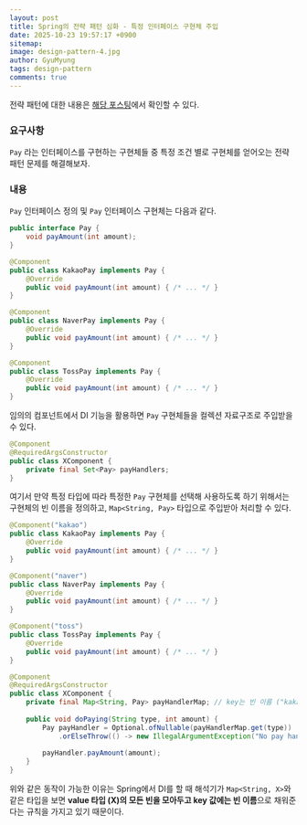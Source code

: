```yaml
---
layout:	post
title: Spring의 전략 패턴 심화 - 특정 인터페이스 구현체 주입
date: 2025-10-23 19:57:17 +0900
sitemap: 
image: design-pattern-4.jpg
author: GyuMyung
tags: design-pattern
comments: true
---
```

전략 패턴에 대한 내용은 [해당 포스팅](https://lgm1007.github.io/2023/08/01/Strategy-Pattern/)에서 확인할 수 있다.

### 요구사항
`Pay` 라는 인터페이스를 구현하는 구현체들 중 특정 조건 별로 구현체를 얻어오는 전략 패턴 문제를 해결해보자.

### 내용
`Pay` 인터페이스 정의 및 `Pay` 인터페이스 구현체는 다음과 같다.

```java
public interface Pay {
    void payAmount(int amount);
}

@Component
public class KakaoPay implements Pay {
    @Override
    public void payAmount(int amount) { /* ... */ }
}

@Component
public class NaverPay implements Pay {
    @Override
    public void payAmount(int amount) { /* ... */ }
}

@Component
public class TossPay implements Pay {
    @Override
    public void payAmount(int amount) { /* ... */ }
}
```

임의의 컴포넌트에서 DI 기능을 활용하면 `Pay` 구현체들을 컬렉션 자료구조로 주입받을 수 있다.

```java
@Component
@RequiredArgsConstructor
public class XComponent {
    private final Set<Pay> payHandlers;
}
```

여기서 만약 특정 타입에 따라 특정한 `Pay` 구현체를 선택해 사용하도록 하기 위해서는 구현체의 빈 이름을 정의하고, `Map<String, Pay>` 타입으로 주입받아 처리할 수 있다.

```java
@Component("kakao")
public class KakaoPay implements Pay {
    @Override
    public void payAmount(int amount) { /* ... */ }
}

@Component("naver")
public class NaverPay implements Pay {
    @Override
    public void payAmount(int amount) { /* ... */ }
}

@Component("toss")
public class TossPay implements Pay {
    @Override
    public void payAmount(int amount) { /* ... */ }
}

@Component
@RequiredArgsConstructor
public class XComponent {
    private final Map<String, Pay> payHandlerMap; // key는 빈 이름 ("kakao", "naver", "toss")
    
    public void doPaying(String type, int amount) {
        Pay payHandler = Optional.ofNullable(payHandlerMap.get(type))
            .orElseThrow(() -> new IllegalArgumentException("No pay handler for type: " + type));
        
        payHandler.payAmount(amount);
    }
}
```

위와 같은 동작이 가능한 이유는 Spring에서 DI를 할 때 해석기가 `Map<String, X>`와 같은 타입을 보면 **value 타입 (X)의 모든 빈을 모아두고 key 값에는 빈 이름**으로 채워준다는 규칙을 가지고 있기 때문이다.
